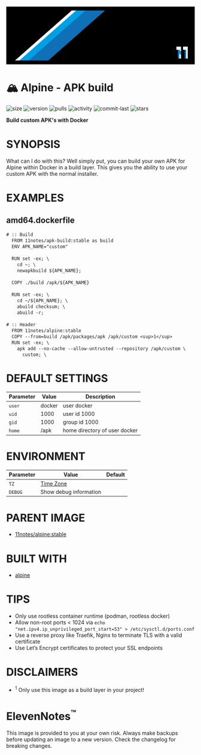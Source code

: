 ![Banner](https://github.com/11notes/defaults/blob/main/static/img/banner.png?raw=true)

# 🏔️ Alpine - APK build
![size](https://img.shields.io/docker/image-size/11notes/apk-build/stable?color=0eb305) ![version](https://img.shields.io/docker/v/11notes/apk-build/stable?color=eb7a09) ![pulls](https://img.shields.io/docker/pulls/11notes/apk-build?color=2b75d6) ![activity](https://img.shields.io/github/commit-activity/m/11notes/docker-apk-build?color=c91cb8) ![commit-last](https://img.shields.io/github/last-commit/11notes/docker-apk-build?color=c91cb8) ![stars](https://img.shields.io/docker/stars/11notes/apk-build?color=e6a50e)

**Build custom APK's with Docker**

# SYNOPSIS
What can I do with this? Well simply put, you can build your own APK for Alpine within Docker in a build layer. This gives you the ability to use your custom APK with the normal installer.

# EXAMPLES
## amd64.dockerfile
```shell
# :: Build
  FROM 11notes/apk-build:stable as build
  ENV APK_NAME="custom"

  RUN set -ex; \
    cd ~; \
    newapkbuild ${APK_NAME};

  COPY ./build /apk/${APK_NAME}

  RUN set -ex; \
    cd ~/${APK_NAME}; \
    abuild checksum; \
    abuild -r;

# :: Header
  FROM 11notes/alpine:stable
  COPY --from=build /apk/packages/apk /apk/custom <sup>1</sup>
  RUN set -ex; \
    apk add --no-cache --allow-untrusted --repository /apk/custom \
      custom; \
```

# DEFAULT SETTINGS
| Parameter | Value | Description |
| --- | --- | --- |
| `user` | docker | user docker |
| `uid` | 1000 | user id 1000 |
| `gid` | 1000 | group id 1000 |
| `home` | /apk | home directory of user docker |

# ENVIRONMENT
| Parameter | Value | Default |
| --- | --- | --- |
| `TZ` | [Time Zone](https://en.wikipedia.org/wiki/List_of_tz_database_time_zones) | |
| `DEBUG` | Show debug information | |

# PARENT IMAGE
* [11notes/alpine:stable](https://hub.docker.com/r/11notes/alpine)

# BUILT WITH
* [alpine](https://alpinelinux.org)

# TIPS
* Only use rootless container runtime (podman, rootless docker)
* Allow non-root ports < 1024 via `echo "net.ipv4.ip_unprivileged_port_start=53" > /etc/sysctl.d/ports.conf`
* Use a reverse proxy like Traefik, Nginx to terminate TLS with a valid certificate
* Use Let’s Encrypt certificates to protect your SSL endpoints

# DISCLAIMERS
* <sup>1</sup> Only use this image as a build layer in your project!

# ElevenNotes<sup>™️</sup>
This image is provided to you at your own risk. Always make backups before updating an image to a new version. Check the changelog for breaking changes.
    